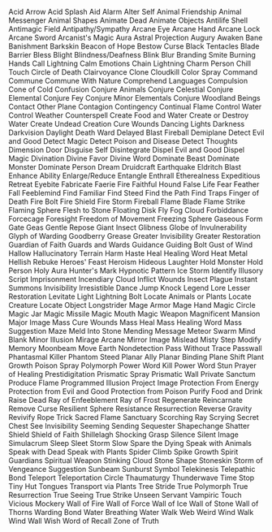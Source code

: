 Acid Arrow
Acid Splash
Aid
Alarm
Alter Self
Animal Friendship
Animal Messenger
Animal Shapes
Animate Dead
Animate Objects
Antilife Shell
Antimagic Field
Antipathy/Sympathy
Arcane Eye
Arcane Hand
Arcane Lock
Arcane Sword
Arcanist's Magic Aura
Astral Projection
Augury
Awaken
Bane
Banishment
Barkskin
Beacon of Hope
Bestow Curse
Black Tentacles
Blade Barrier
Bless
Blight
Blindness/Deafness
Blink
Blur
Branding Smite
Burning Hands
Call Lightning
Calm Emotions
Chain Lightning
Charm Person
Chill Touch
Circle of Death
Clairvoyance
Clone
Cloudkill
Color Spray
Command
Commune
Commune With Nature
Comprehend Languages
Compulsion
Cone of Cold
Confusion
Conjure Animals
Conjure Celestial
Conjure Elemental
Conjure Fey
Conjure Minor Elementals
Conjure Woodland Beings
Contact Other Plane
Contagion
Contingency
Continual Flame
Control Water
Control Weather
Counterspell
Create Food and Water
Create or Destroy Water
Create Undead
Creation
Cure Wounds
Dancing Lights
Darkness
Darkvision
Daylight
Death Ward
Delayed Blast Fireball
Demiplane
Detect Evil and Good
Detect Magic
Detect Poison and Disease
Detect Thoughts
Dimension Door
Disguise Self
Disintegrate
Dispel Evil and Good
Dispel Magic
Divination
Divine Favor
Divine Word
Dominate Beast
Dominate Monster
Dominate Person
Dream
Druidcraft
Earthquake
Eldritch Blast
Enhance Ability
Enlarge/Reduce
Entangle
Enthrall
Etherealness
Expeditious Retreat
Eyebite
Fabricate
Faerie Fire
Faithful Hound
False Life
Fear
Feather Fall
Feeblemind
Find Familiar
Find Steed
Find the Path
Find Traps
Finger of Death
Fire Bolt
Fire Shield
Fire Storm
Fireball
Flame Blade
Flame Strike
Flaming Sphere
Flesh to Stone
Floating Disk
Fly
Fog Cloud
Forbiddance
Forcecage
Foresight
Freedom of Movement
Freezing Sphere
Gaseous Form
Gate
Geas
Gentle Repose
Giant Insect
Glibness
Globe of Invulnerability
Glyph of Warding
Goodberry
Grease
Greater Invisibility
Greater Restoration
Guardian of Faith
Guards and Wards
Guidance
Guiding Bolt
Gust of Wind
Hallow
Hallucinatory Terrain
Harm
Haste
Heal
Healing Word
Heat Metal
Hellish Rebuke
Heroes' Feast
Heroism
Hideous Laughter
Hold Monster
Hold Person
Holy Aura
Hunter's Mark
Hypnotic Pattern
Ice Storm
Identify
Illusory Script
Imprisonment
Incendiary Cloud
Inflict Wounds
Insect Plague
Instant Summons
Invisibility
Irresistible Dance
Jump
Knock
Legend Lore
Lesser Restoration
Levitate
Light
Lightning Bolt
Locate Animals or Plants
Locate Creature
Locate Object
Longstrider
Mage Armor
Mage Hand
Magic Circle
Magic Jar
Magic Missile
Magic Mouth
Magic Weapon
Magnificent Mansion
Major Image
Mass Cure Wounds
Mass Heal
Mass Healing Word
Mass Suggestion
Maze
Meld Into Stone
Mending
Message
Meteor Swarm
Mind Blank
Minor Illusion
Mirage Arcane
Mirror Image
Mislead
Misty Step
Modify Memory
Moonbeam
Move Earth
Nondetection
Pass Without Trace
Passwall
Phantasmal Killer
Phantom Steed
Planar Ally
Planar Binding
Plane Shift
Plant Growth
Poison Spray
Polymorph
Power Word Kill
Power Word Stun
Prayer of Healing
Prestidigitation
Prismatic Spray
Prismatic Wall
Private Sanctum
Produce Flame
Programmed Illusion
Project Image
Protection From Energy
Protection from Evil and Good
Protection from Poison
Purify Food and Drink
Raise Dead
Ray of Enfeeblement
Ray of Frost
Regenerate
Reincarnate
Remove Curse
Resilient Sphere
Resistance
Resurrection
Reverse Gravity
Revivify
Rope Trick
Sacred Flame
Sanctuary
Scorching Ray
Scrying
Secret Chest
See Invisibility
Seeming
Sending
Sequester
Shapechange
Shatter
Shield
Shield of Faith
Shillelagh
Shocking Grasp
Silence
Silent Image
Simulacrum
Sleep
Sleet Storm
Slow
Spare the Dying
Speak with Animals
Speak with Dead
Speak with Plants
Spider Climb
Spike Growth
Spirit Guardians
Spiritual Weapon
Stinking Cloud
Stone Shape
Stoneskin
Storm of Vengeance
Suggestion
Sunbeam
Sunburst
Symbol
Telekinesis
Telepathic Bond
Teleport
Teleportation Circle
Thaumaturgy
Thunderwave
Time Stop
Tiny Hut
Tongues
Transport via Plants
Tree Stride
True Polymorph
True Resurrection
True Seeing
True Strike
Unseen Servant
Vampiric Touch
Vicious Mockery
Wall of Fire
Wall of Force
Wall of Ice
Wall of Stone
Wall of Thorns
Warding Bond
Water Breathing
Water Walk
Web
Weird
Wind Walk
Wind Wall
Wish
Word of Recall
Zone of Truth
